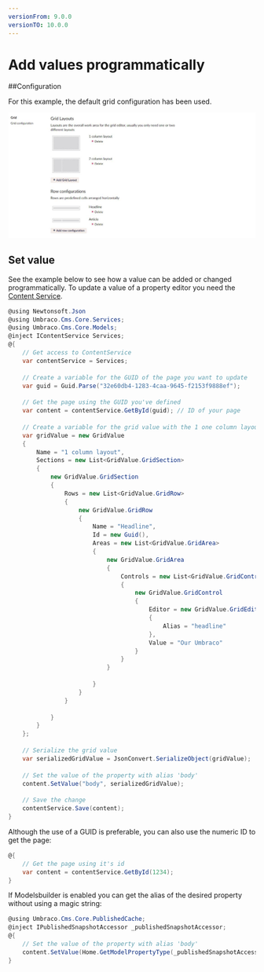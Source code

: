 ```yaml
---
versionFrom: 9.0.0
versionTO: 10.0.0
---
```


# Add values programmatically

##Configuration

For this example, the default grid configuration has been used.

![Grid configuration](Images/Grid-configuration.jpg)

## Set value

See the example below to see how a value can be added or changed programmatically. To update a value of a property editor you need the [Content Service](../../../../../../Reference/Management/Services/ContentService/index.md).

```csharp
@using Newtonsoft.Json
@using Umbraco.Cms.Core.Services;
@using Umbraco.Cms.Core.Models;
@inject IContentService Services;
@{
	// Get access to ContentService
	var contentService = Services;

	// Create a variable for the GUID of the page you want to update
	var guid = Guid.Parse("32e60db4-1283-4caa-9645-f2153f9888ef");

	// Get the page using the GUID you've defined
	var content = contentService.GetById(guid); // ID of your page

	// Create a variable for the grid value with the 1 one column layout and add a headline
	var gridValue = new GridValue
	{
		Name = "1 column layout",
		Sections = new List<GridValue.GridSection>
		{
			new GridValue.GridSection
			{
				Rows = new List<GridValue.GridRow>
				{
					new GridValue.GridRow
					{
						Name = "Headline",
						Id = new Guid(),
						Areas = new List<GridValue.GridArea>
						{
							new GridValue.GridArea
							{
								Controls = new List<GridValue.GridControl>
								{
									new GridValue.GridControl
									{
										Editor = new GridValue.GridEditor
										{
											Alias = "headline"
										},
										Value = "Our Umbraco"
									}
								}
							}

						}
					}
				}

			}
		}
	};

	// Serialize the grid value
	var serializedGridValue = JsonConvert.SerializeObject(gridValue);

	// Set the value of the property with alias 'body'
	content.SetValue("body", serializedGridValue);

	// Save the change
	contentService.Save(content);
}
```

Although the use of a GUID is preferable, you can also use the numeric ID to get the page:

```csharp
@{
    // Get the page using it's id
    var content = contentService.GetById(1234); 
}
```

If Modelsbuilder is enabled you can get the alias of the desired property without using a magic string:

```csharp
@using Umbraco.Cms.Core.PublishedCache;
@inject IPublishedSnapshotAccessor _publishedSnapshotAccessor;
@{
    // Set the value of the property with alias 'body'
    content.SetValue(Home.GetModelPropertyType(_publishedSnapshotAccessor, x => x.Body).Alias, serializedGridValue);
}
```

